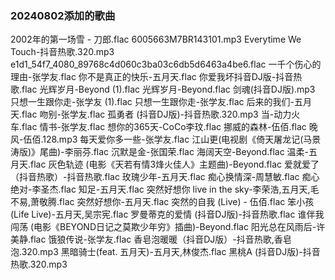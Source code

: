### 20240802添加的歌曲

2002年的第一场雪 - 刀郎.flac
6005663M7BR143101.mp3
Everytime We Touch-抖音热歌.320.mp3
e1d1_54f7_4080_89768c4d060c3ba03c6db5d6463a4be6.flac
一千个伤心的理由-张学友.flac
你不是真正的快乐-五月天.flac
你爱我坏抖音DJ版-抖音热歌.flac
光辉岁月-Beyond (1).flac
光辉岁月-Beyond.flac
剑魂(抖音DJ版).mp3
只想一生跟你走-张学友 (1).flac
只想一生跟你走-张学友.flac
后来的我们-五月天.flac
吻别-张学友.flac
孤勇者 (抖音DJ版)-抖音热歌.320.mp3
当-动力火车.flac
情书-张学友.flac
想你的365天-CoCo李玟.flac
挪威的森林-伍佰.flac
晚风-伍佰.128.mp3
每天爱你多一些-张学友.flac
江山更(电视剧《倚天屠龙记(马景涛版)》尾曲)-李丽芬.flac
沉默是金-张国荣.flac
海阔天空-Beyond.flac
温柔-五月天.flac
灰色轨迹 (电影《天若有情3烽火佳人》主题曲)-Beyond.flac
爱就爱了（抖音热歌）-抖音热歌.flac
玫瑰少年-五月天.flac
痴心换情深-周慧敏.flac
痴心绝对-李圣杰.flac
知足-五月天.flac
突然好想你 live in the sky-李荣浩,五月天,毛不易,萧敬腾.flac
突然好想你-五月天.flac
突然的自我 (Live) - 伍佰.flac
笨小孩(Life Live)-五月天,吴宗宪.flac
罗曼蒂克的爱情 (抖音DJ版)-抖音热歌.flac
谁伴我闯荡 (电影《BEYOND日记之莫欺少年穷》插曲)-Beyond.flac
阳光总在风雨后-许美静.flac
饿狼传说-张学友.flac
香皂泡暖暖（抖音DJ版）-抖音热歌,香皂泡.320.mp3
黑暗骑士(feat. 五月天)-五月天,林俊杰.flac
黑桃A (抖音DJ版)-抖音热歌.320.mp3

